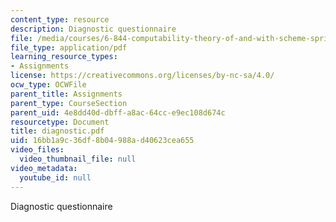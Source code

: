 ```yaml
---
content_type: resource
description: Diagnostic questionnaire
file: /media/courses/6-844-computability-theory-of-and-with-scheme-spring-2003/16bb1a9c36df8b04988ad40623cea655_diagnostic.pdf
file_type: application/pdf
learning_resource_types:
- Assignments
license: https://creativecommons.org/licenses/by-nc-sa/4.0/
ocw_type: OCWFile
parent_title: Assignments
parent_type: CourseSection
parent_uid: 4e8dd40d-dbff-a8ac-64cc-e9ec108d674c
resourcetype: Document
title: diagnostic.pdf
uid: 16bb1a9c-36df-8b04-988a-d40623cea655
video_files:
  video_thumbnail_file: null
video_metadata:
  youtube_id: null
---
```

Diagnostic questionnaire